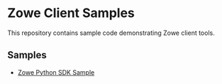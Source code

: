 # Zowe Client Samples

This repository contains sample code demonstrating Zowe client tools.

## Samples

- [Zowe Python SDK Sample](./zowe-python-sdk-sample)

